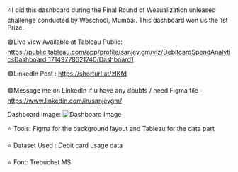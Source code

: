 ⭐I did this dashboard during the Final Round of Wesualization unleased challenge conducted by Weschool, Mumbai. This dashboard won us the 1st Prize.

🟢Live view Available at Tableau Public: https://public.tableau.com/app/profile/sanjey.gm/viz/DebitcardSpendAnalyticsDashboard_17149778621740/Dashboard1

🟢LinkedIn Post : https://shorturl.at/zIKfd

🟢Message me on LinkedIn if u have any doubts / need Figma file - https://www.linkedin.com/in/sanjeygm/

Dashboard Image:
![Dashboard Image](https://github.com/aaghashm/Tableau/assets/66006584/9aa4eb30-a4df-4118-bc91-d7719df515ad)


⭐ Tools: Figma for the background layout and Tableau for the data part

⭐ Dataset Used : Debit card usage data

⭐ Font: Trebuchet MS
